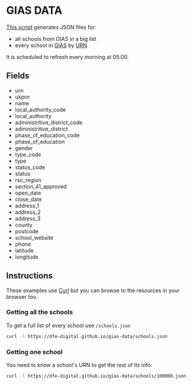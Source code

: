 # GIAS DATA

[This script](build.rb) generates JSON files for:

* all schools from GIAS in a big list
* every school in [GIAS](https://get-information-schools.service.gov.uk/) by [URN](https://en.wikipedia.org/wiki/Unique_Reference_Number)

It is scheduled to refresh every morning at 05:00.

## Fields

* urn
* ukprn
* name
* local_authority_code
* local_authority
* administritive_district_code
* administritive_district
* phase_of_education_code
* phase_of_education
* gender
* type_code
* type
* status_code
* status
* rsc_region
* section_41_approved
* open_date
* close_date
* address_1
* address_2
* address_3
* county
* postcode
* school_website
* phone
* latitude
* longitude

## Instructions

These examples use [Curl](https://curl.se/) but you can browse to the resources in your browser too.

### Getting all the schools

To get a full list of every school use `/schools.json`

```bash
curl -l https://dfe-digital.github.io/gias-data/schools.json
```

### Getting one school

You need to know a school's URN to get the rest of its info:

```bash
curl -l https://dfe-digital.github.io/gias-data/schools/100000.json
```
